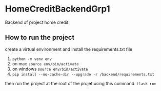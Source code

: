 # HomeCreditBackendGrp1
Backend of project home credit


## How to run the project
create a virtual environment and install the requirements.txt file
1. `python -m venv env`
2. on mac `source env/bin/activate`
3. on windows `source env/bin/activate`
4. `pip install --no-cache-dir --upgrade -r /backend/requirements.txt`

then run the project at the root of the projet using this command:
`flask run`